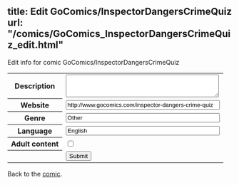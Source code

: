 title: Edit GoComics/InspectorDangersCrimeQuiz
url: "/comics/GoComics_InspectorDangersCrimeQuiz_edit.html"
---
Edit info for comic GoComics/InspectorDangersCrimeQuiz

<form name="comic" action="http://gaepostmail.appspot.com/comic/" method="post">
<table class="comicinfo">
<tr>
<th>Description</th><td><textarea name="description" cols="40" rows="3"></textarea></td>
</tr>
<tr>
<th>Website</th><td><input type="text" name="url" value="http://www.gocomics.com/inspector-dangers-crime-quiz" size="40"/></td>
</tr>
<tr>
<th>Genre</th><td><input type="text" name="genre" value="Other" size="40"/></td>
</tr>
<tr>
<th>Language</th><td><input type="text" name="language" value="English" size="40"/></td>
</tr>
<tr>
<th>Adult content</th><td><input type="checkbox" name="adult" value="adult" /></td>
</tr>
<tr>
<th></th><td>
<input type="hidden" name="comic" value="GoComics_InspectorDangersCrimeQuiz" />
<input type="submit" name="submit" value="Submit" />
</td>
</tr>
</table>
</form>

Back to the [comic](GoComics_InspectorDangersCrimeQuiz.html).
